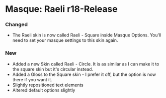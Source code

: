 # Masque: Raeli r18-Release
### Changed
* The Raeli skin is now called Raeli - Square inside Masque Options. You'll need to set your masque settings to this skin again.

### New
* Added a new Skin called Raeli - Circle. It is as similar as I can make it to the square skin but it's circular instead.
* Added a Gloss to the Square skin - I prefer it off, but the option is now there if you want it.
* Slightly repositioned text elements
* Altered default options slightly